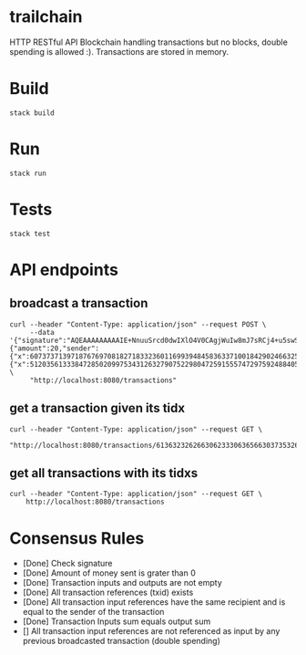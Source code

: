 # trailchain

HTTP RESTful API Blockchain handling transactions but no blocks, double spending is allowed :). Transactions are stored in memory.

# Build

``` 
stack build
``` 

# Run

``` 
stack run
``` 

# Tests

``` 
stack test
```

# API endpoints

## broadcast a transaction

```
curl --header "Content-Type: application/json" --request POST \
     --data '{"signature":"AQEAAAAAAAAAIE+NnuuSrcd0dwIXlO4V0CAgjWuIw8mJ7sRCj4+u5swSAQEAAAAAAAAAIPNbeu2NTx9tLE0X+KzT7o8YSfig4BbB5tT32mNqomht","header":{"amount":20,"sender":{"x":60737371397187676970818271833236011699394845836337100184290246632567902159676,"y":60772581628711345045000372171509553840025006827121895978583461741120099637509},"recipient":{"x":51203561333847285020997534312632790752298047259155574729759248840534991758256,"y":3385028031810582993302291603005968454359108847405784436673155704231035446737}}}' \
	 "http://localhost:8080/transactions"
```

## get a transaction given its tidx

```
curl --header "Content-Type: application/json" --request GET \
     "http://localhost:8080/transactions/61363232626630623330636566303735326535393233343639303063323664653037316638383065316166396434373233623337656235346536363433313861"
```

## get all transactions with its tidxs

```
curl --header "Content-Type: application/json" --request GET \
	http://localhost:8080/transactions
```

# Consensus Rules 

- [Done] Check signature
- [Done] Amount of money sent is grater than 0
- [Done] Transaction inputs and outputs are not empty
- [Done] All transaction references (txid) exists
- [Done] All transaction input references have the same recipient and is equal to the sender of the transaction
- [Done] Transaction Inputs sum equals output sum
- [] All transaction input references are not referenced as input by any previous broadcasted transaction (double spending)



